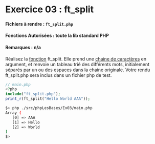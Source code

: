 # Exercice 03 : ft_split
#### Fichiers à rendre : `ft_split.php`
#### Fonctions Autorisées : toute la lib standard PHP
#### Remarques : n/a

Réalisez la [fonction](https://www.php.net/manual/fr/language.functions.php) ft_split. Elle prend une [chaine de caractères](https://fr.wikipedia.org/wiki/Cha%C3%AEne_de_caract%C3%A8res) en argument, et renvoie un tableau trié des différents mots, initialement séparés par un ou des espaces dans la chaine originale. Votre rendu ft_split.php sera inclus dans un fichier php de test.

```php
// main.php
<?php
include("ft_split.php");
print_r(ft_split("Hello World AAA"));
```

```bash
$> php ./src/phpLesBases/Ex03/main.php
Array (
   [0] => AAA
   [1] => Hello
   [2] => World
)
$>
```